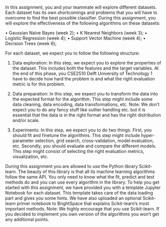 In this assignment, you and your teammate will explore different datasets. Each dataset has its own shortcomings and problems that you will have to overcome to find the best possible classifier. During this assignment, you will explore the effectiveness of the following algorithms on these datasets:

• Gaussian Naive Bayes (week 2);
• K Nearest Neighbors (week 3);
• Logistic Regression (week 4);
• Support Vector Machine (week 4);
• Decision Trees (week 6);

For each dataset, we expect you to follow the following structure:

1. Data exploration: In this step, we expect you to explore the properties of the dataset. This includes both the features and the target variables. At the end of this phase, you CSE2510 Delft University of Technology 1 have to decide how hard the problem is and what the right evaluation metric is for this problem.

2. Data preparation: In this step, we expect you to transform the data into the expected format for the algorithm. This step might include some data cleaning, data encoding,
data transformations, etc.
Note: We don’t expect you to do any fancy stuff like outlier handling etc. but it is essential that the data is in the right format and has the right distribution and/or scale.

3. Experiments: In this step, we expect you to do two things. First, you should fit and finetune the algorithms. This step might include hyper-parameter selection, grid search, cross-validation, model evaluation, etc. Secondly, you should evaluate and compare the different models. This step might consist of selecting the right evaluation metrics, visualization, etc.

During this assignment you are allowed to use the Python library Scikit-learn. The beauty of this library is that all its machine learning algorithms follow the same API. You only need to know what the fit, predict and test methods do and you can use every algorithm in the library. To help you get started with this assignment, we have provided you with a template Jupyter Notebook for each dataset. This template takes care of the data loading part and gives you some hints. We have also uploaded an optional Scikit-learn primer notebook to BrightSpace that explains Scikit-learn’s most important methods.
Note: We highly encourage that you use Scikit-learn. If you decided to implement you own version of the algorithms you won’t get any additional points.
